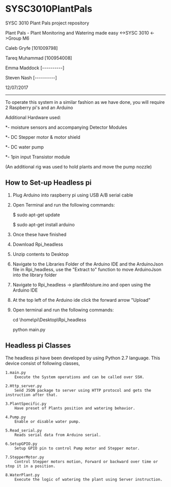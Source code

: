 # SYSC3010PlantPals
SYSC 3010 Plant Pals project repository

Plant Pals - Plant Monitoring and Watering made easy
	 <->SYSC 3010
	<->Group M6

Caleb Gryfe            [101009798]

Tareq Muhammad         [100954008]

Emma Maddock           [----------]

Steven Nash            [----------]

12/07/2017

------------------------------------------------------------------------------------------------------------------------------
To operate this system in a similar fashion as we have done, you will require 2 Raspberry pi's and an Arduino

Additional Hardware used:

*- moisture sensors and accompanying Detector Modules

*- DC Stepper motor & motor shield

*- DC water pump

*- 1pin input Transistor module 

(An additional rig was used to hold plants and move the pump nozzle)


How to Set-up Headless pi
--------------------------
1.  Plug Arduino into raspberry pi using USB A/B serial cable
2.  Open Terminal and run the following commands:

	$ sudo apt-get update
	
	$ sudo apt-get install arduino
	
3.  Once these have finished
4.  Download Rpi_headless
5.  Unzip contents to Desktop
6.  Navigate to the Libraries Folder of the Arduino IDE and the ArduinoJson file in Rpi_headless, use the "Extract to"
    function to move ArduinoJson into the library folder
7.  Navigate to Rpi_headless -> plantMoisture.ino and open using the Arduino IDE
8.  At the top left of the Arduino ide click the forward arrow "Upload"
9.  Open terminal and run the following commands:

      cd \home\pi\Desktop\Rpi_headless
      
      python main.py
  

Headless pi Classes 
--------------------------
The headless pi have been developed  by using Python 2.7 language.
This device consist of following classes,

	1.main.py
		Execute the System operations and can be called over SSH.  
		
	2.Http_server.py
		Send JSON package to server using HTTP protocol and gets the instruction after that.
		  
	3.PlantSpecific.py
		Have preset of Plants position and watering behavior.
		
	4.Pump.py
		Enable or disable water pump.
		
	5.Read_serial.py
		Reads serial data from Arduino serial. 
		
	6.SetupGPIO.py
		Setup GPIO pin to control Pump motor and Stepper motor.
		
	7.StepperMotor.py	
		Control Stepper motors motion, Forward or backward over time or stop it in a position. 
		
	8.WaterPlant.py	
		Execute the logic of watering the plant using Server instruction.
		 
		